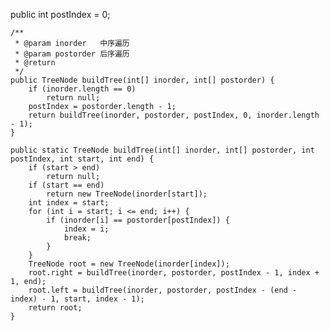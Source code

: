 public int postIndex = 0;

	/**
	 * @param inorder   中序遍历
	 * @param postorder 后序遍历
	 * @return
	 */
	public TreeNode buildTree(int[] inorder, int[] postorder) {
		if (inorder.length == 0)
			return null;
		postIndex = postorder.length - 1;
		return buildTree(inorder, postorder, postIndex, 0, inorder.length - 1);
	}

	public static TreeNode buildTree(int[] inorder, int[] postorder, int postIndex, int start, int end) {
		if (start > end)
			return null;
		if (start == end)
			return new TreeNode(inorder[start]);
		int index = start;
		for (int i = start; i <= end; i++) {
			if (inorder[i] == postorder[postIndex]) {
				index = i;
				break;
			}
		}
		TreeNode root = new TreeNode(inorder[index]);
		root.right = buildTree(inorder, postorder, postIndex - 1, index + 1, end);
		root.left = buildTree(inorder, postorder, postIndex - (end - index) - 1, start, index - 1);
		return root;
	}
